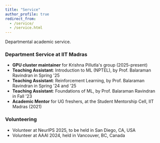 ```yaml
---
title: "Service"
author_profile: true
redirect_from: 
  - /service/
  - /service.html
---
```

Departmental academic service.

<!-- ### Reviewing

**Conferences**: NeurIPS, ICML, ICLR, AISTATS  

**Journals**: JMLR, JOTA, Math. Prog.   -->

### Department Service at IIT Madras

- **GPU cluster maintainer** for Krishna Pillutla's group (2025-present)
- **Teaching Assistant**: Introduction to ML (NPTEL), by Prof. Balaraman Ravindran in Spring '25
- **Teaching Assistant**: Reinforcement Learning, by Prof. Balaraman Ravindran in Spring '24 and '25
- **Teaching Assistant**: Foundations of ML, by Prof. Balaraman Ravindran in Fall '23
- **Academic Mentor** for UG freshers, at the Student Mentorship Cell, IIT Madras  (2021)


### Volunteering

- Volunteer at NeurIPS 2025, to be held in San Diego, CA, USA
- Volunteer at AAAI 2024, held in Vancouver, BC, Canada

